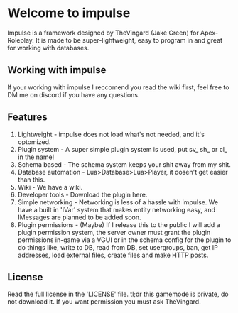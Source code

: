 # Welcome to impulse
Impulse is a framework designed by TheVingard (Jake Green) for Apex-Roleplay. It is made to be super-lightweight, easy to program in and great for working with databases.

## Working with impulse
If your working with impulse I reccomend you read the wiki first, feel free to DM me on discord if you have any questions.

## Features
1. Lightweight - impulse does not load what's not needed, and it's optomized.
2. Plugin system - A super simple plugin system is used, put sv_ sh_ or cl_ in the name!
3. Schema based - The schema system keeps your shit away from my shit.
4. Database automation - Lua>Database>Lua>Player, it dosen't get easier than this.
5. Wiki - We have a wiki.
6. Developer tools - Download the plugin here.
7. Simple networking - Networking is less of a hassle with impulse. We have a built in 'IVar' system that makes entity networking easy, and IMessages are planned to be added soon.
8. Plugin permissions - (Maybe) If I release this to the public I will add a plugin permission system, the server owner must grant the plugin permissions in-game via a VGUI or in the schema config for the plugin to do things like, write to DB, read from DB, set usergroups, ban, get IP addresses, load external files, create files and make HTTP posts.

## License
Read the full license in the 'LICENSE' file.
tl;dr this gamemode is private, do not download it. If you want permission you must ask TheVingard.